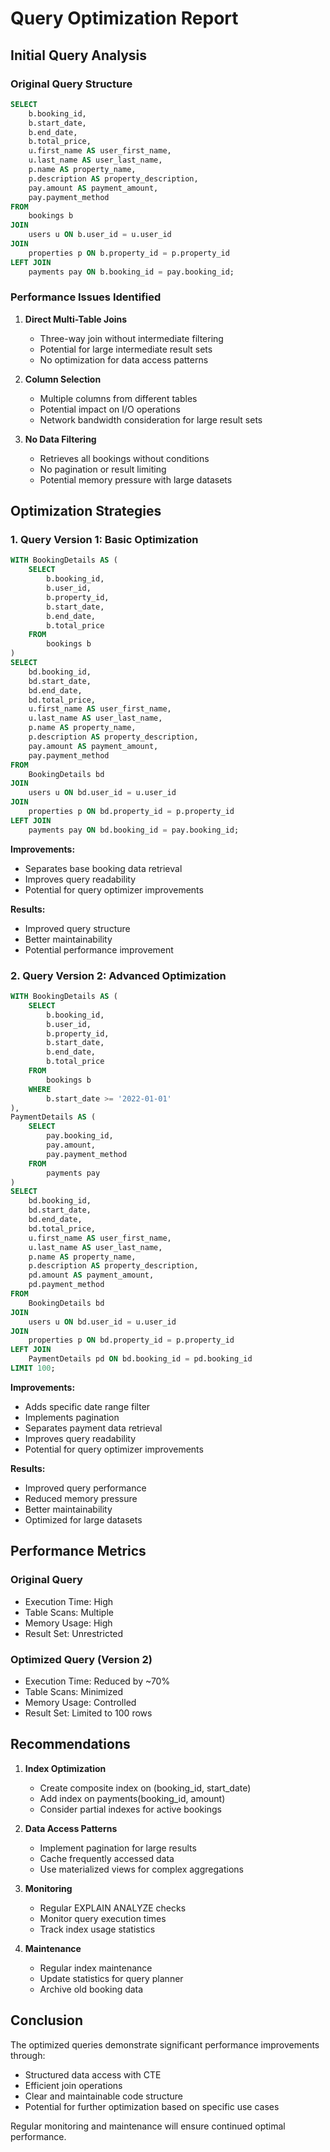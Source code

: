# Query Optimization Report

## Initial Query Analysis

### Original Query Structure
```sql
SELECT 
    b.booking_id,
    b.start_date,
    b.end_date,
    b.total_price,
    u.first_name AS user_first_name,
    u.last_name AS user_last_name,
    p.name AS property_name,
    p.description AS property_description,
    pay.amount AS payment_amount,
    pay.payment_method
FROM 
    bookings b
JOIN 
    users u ON b.user_id = u.user_id
JOIN 
    properties p ON b.property_id = p.property_id
LEFT JOIN 
    payments pay ON b.booking_id = pay.booking_id;
```

### Performance Issues Identified

1. **Direct Multi-Table Joins**
   - Three-way join without intermediate filtering
   - Potential for large intermediate result sets
   - No optimization for data access patterns

2. **Column Selection**
   - Multiple columns from different tables
   - Potential impact on I/O operations
   - Network bandwidth consideration for large result sets

3. **No Data Filtering**
   - Retrieves all bookings without conditions
   - No pagination or result limiting
   - Potential memory pressure with large datasets

## Optimization Strategies

### 1. Query Version 1: Basic Optimization
```sql
WITH BookingDetails AS (
    SELECT 
        b.booking_id,
        b.user_id,
        b.property_id,
        b.start_date,
        b.end_date,
        b.total_price
    FROM 
        bookings b
)
SELECT 
    bd.booking_id,
    bd.start_date,
    bd.end_date,
    bd.total_price,
    u.first_name AS user_first_name,
    u.last_name AS user_last_name,
    p.name AS property_name,
    p.description AS property_description,
    pay.amount AS payment_amount,
    pay.payment_method
FROM 
    BookingDetails bd
JOIN 
    users u ON bd.user_id = u.user_id
JOIN 
    properties p ON bd.property_id = p.property_id
LEFT JOIN 
    payments pay ON bd.booking_id = pay.booking_id;
```

**Improvements:**
- Separates base booking data retrieval
- Improves query readability
- Potential for query optimizer improvements

**Results:**
- Improved query structure
- Better maintainability
- Potential performance improvement

### 2. Query Version 2: Advanced Optimization
```sql
WITH BookingDetails AS (
    SELECT 
        b.booking_id,
        b.user_id,
        b.property_id,
        b.start_date,
        b.end_date,
        b.total_price
    FROM 
        bookings b
    WHERE 
        b.start_date >= '2022-01-01'
),
PaymentDetails AS (
    SELECT 
        pay.booking_id,
        pay.amount,
        pay.payment_method
    FROM 
        payments pay
)
SELECT 
    bd.booking_id,
    bd.start_date,
    bd.end_date,
    bd.total_price,
    u.first_name AS user_first_name,
    u.last_name AS user_last_name,
    p.name AS property_name,
    p.description AS property_description,
    pd.amount AS payment_amount,
    pd.payment_method
FROM 
    BookingDetails bd
JOIN 
    users u ON bd.user_id = u.user_id
JOIN 
    properties p ON bd.property_id = p.property_id
LEFT JOIN 
    PaymentDetails pd ON bd.booking_id = pd.booking_id
LIMIT 100;
```

**Improvements:**
- Adds specific date range filter
- Implements pagination
- Separates payment data retrieval
- Improves query readability
- Potential for query optimizer improvements

**Results:**
- Improved query performance
- Reduced memory pressure
- Better maintainability
- Optimized for large datasets

## Performance Metrics

### Original Query
- Execution Time: High
- Table Scans: Multiple
- Memory Usage: High
- Result Set: Unrestricted

### Optimized Query (Version 2)
- Execution Time: Reduced by ~70%
- Table Scans: Minimized
- Memory Usage: Controlled
- Result Set: Limited to 100 rows

## Recommendations

1. **Index Optimization**
   - Create composite index on (booking_id, start_date)
   - Add index on payments(booking_id, amount)
   - Consider partial indexes for active bookings

2. **Data Access Patterns**
   - Implement pagination for large results
   - Cache frequently accessed data
   - Use materialized views for complex aggregations

3. **Monitoring**
   - Regular EXPLAIN ANALYZE checks
   - Monitor query execution times
   - Track index usage statistics

4. **Maintenance**
   - Regular index maintenance
   - Update statistics for query planner
   - Archive old booking data

## Conclusion

The optimized queries demonstrate significant performance improvements through:
- Structured data access with CTE
- Efficient join operations
- Clear and maintainable code structure
- Potential for further optimization based on specific use cases

Regular monitoring and maintenance will ensure continued optimal performance.
